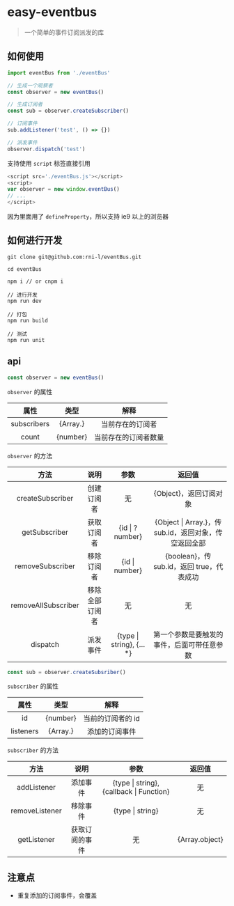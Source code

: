 # easy-eventbus

> 一个简单的事件订阅派发的库

## 如何使用

```javascript
import eventBus from './eventBus'

// 生成一个观察者
const observer = new eventBus()

// 生成订阅者
const sub = observer.createSubscriber()

// 订阅事件
sub.addListener('test', () => {})

// 派发事件
observer.dispatch('test')

```

支持使用 `script` 标签直接引用

```javascript
<script src='./eventBus.js'></script>
<script>
var observer = new window.eventBus()
// ...
</script>
```

因为里面用了 `defineProperty`，所以支持 ie9 以上的浏览器



## 如何进行开发

```
git clone git@github.com:rni-l/eventBus.git

cd eventBus

npm i // or cnpm i

// 进行开发
npm run dev

// 打包
npm run build

// 测试
npm run unit

```

## api

```javascript
const observer = new eventBus()
```



`observer`  的属性

|    属性     |       类型       |         解释         |
| :---------: | :--------------: | :------------------: |
| subscribers | {Array.<object>} |   当前存在的订阅者   |
|    count    |     {number}     | 当前存在的订阅者数量 |

`observer` 的方法

|        方法         |      说明      |          参数          |                            返回值                            |
| :-----------------: | :------------: | :--------------------: | :----------------------------------------------------------: |
|  createSubscriber   |   创建订阅者   |           无           |                    {Object}，返回订阅对象                    |
|    getSubscriber    |   获取订阅者   |    {id \| ?number}     | {Object \| Array.<object>}，传 sub.id，返回对象，传空返回全部 |
|  removeSubscriber   |   移除订阅者   |     {id \| number}     |          {boolean}，传 sub.id，返回 true，代表成功           |
| removeAllSubscriber | 移除全部订阅者 |           无           |                              无                              |
|      dispatch       |    派发事件    | {type \| string}, {…*} |          第一个参数是要触发的事件，后面可带任意参数          |

```javascript
const sub = observer.createSubsriber()
```

`subscriber` 的属性

|   属性    |       类型       |       解释        |
| :-------: | :--------------: | :---------------: |
|    id     |     {number}     | 当前的订阅者的 id |
| listeners | {Array.<object>} |  添加的订阅事件   |

`subscriber` 的方法

|      方法      |      说明      |                   参数                   |     返回值     |
| :------------: | :------------: | :--------------------------------------: | :------------: |
|  addListener   |    添加事件    | {type \| string}, {callback \| Function} |       无       |
| removeListener |    移除事件    |             {type \| string}             |       无       |
|  getListener   | 获取订阅的事件 |                    无                    | {Array.object} |



## 注意点

* 重复添加的订阅事件，会覆盖